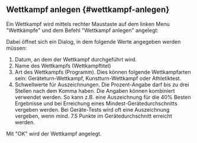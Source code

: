 ## Wettkampf anlegen {#wettkampf-anlegen}

Ein Wettkampf wird mittels rechter Maustaste auf dem linken Menu &quot;Wettkämpfe&quot; und dem Befehl &quot;Wettkampf anlegen&quot; angelegt:

Dabei öffnet sich ein Dialog, in dem folgende Werte angegeben werden müssen:

1.  Datum, an dem der Wettkampf durchgeführt wird.
2.  Name des Wettkampfs (Wettkampftitel)
3.  Art des Wettkampfs (Programm). Dies können folgende Wettkampfarten sein: Geräteturn-Wettkampf, Kunstturn-Wettkampf oder Athletiktest.
4.  Schwellwerte für Auszeichnungen. Die Prozent-Angabe darf bis zu drei Stellen nach dem Komma haben. Die Angaben können kombiniert verwendet werden. So kann z.B. eine Auszeichnung für die 40% Besten Ergebnisse und bei Erreichung eines Mindest-Gerätedurchschnitts vergeben werden. Bei Geräte-Tests wird oft eine Auszeichnung vergeben, wenn mind. 7.5 Punkte im Gerätedurchschnitt erreicht werden.

Mit &quot;OK&quot; wird der Wettkampf angelegt.